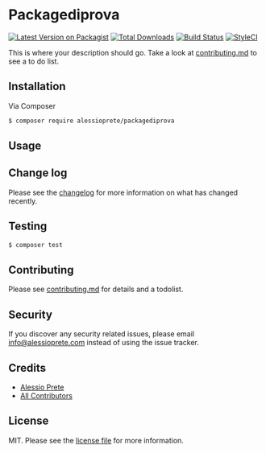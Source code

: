# Packagediprova

[![Latest Version on Packagist][ico-version]][link-packagist]
[![Total Downloads][ico-downloads]][link-downloads]
[![Build Status][ico-travis]][link-travis]
[![StyleCI][ico-styleci]][link-styleci]

This is where your description should go. Take a look at [contributing.md](contributing.md) to see a to do list.

## Installation

Via Composer

``` bash
$ composer require alessioprete/packagediprova
```

## Usage

## Change log

Please see the [changelog](changelog.md) for more information on what has changed recently.

## Testing

``` bash
$ composer test
```

## Contributing

Please see [contributing.md](contributing.md) for details and a todolist.

## Security

If you discover any security related issues, please email info@alessioprete.com instead of using the issue tracker.

## Credits

- [Alessio Prete][link-author]
- [All Contributors][link-contributors]

## License

MIT. Please see the [license file](license.md) for more information.

[ico-version]: https://img.shields.io/packagist/v/alessioprete/packagediprova.svg?style=flat-square
[ico-downloads]: https://img.shields.io/packagist/dt/alessioprete/packagediprova.svg?style=flat-square
[ico-travis]: https://img.shields.io/travis/alessioprete/packagediprova/master.svg?style=flat-square
[ico-styleci]: https://styleci.io/repos/12345678/shield

[link-packagist]: https://packagist.org/packages/alessioprete/packagediprova
[link-downloads]: https://packagist.org/packages/alessioprete/packagediprova
[link-travis]: https://travis-ci.org/alessioprete/packagediprova
[link-styleci]: https://styleci.io/repos/12345678
[link-author]: https://github.com/alessioprete
[link-contributors]: ../../contributors
